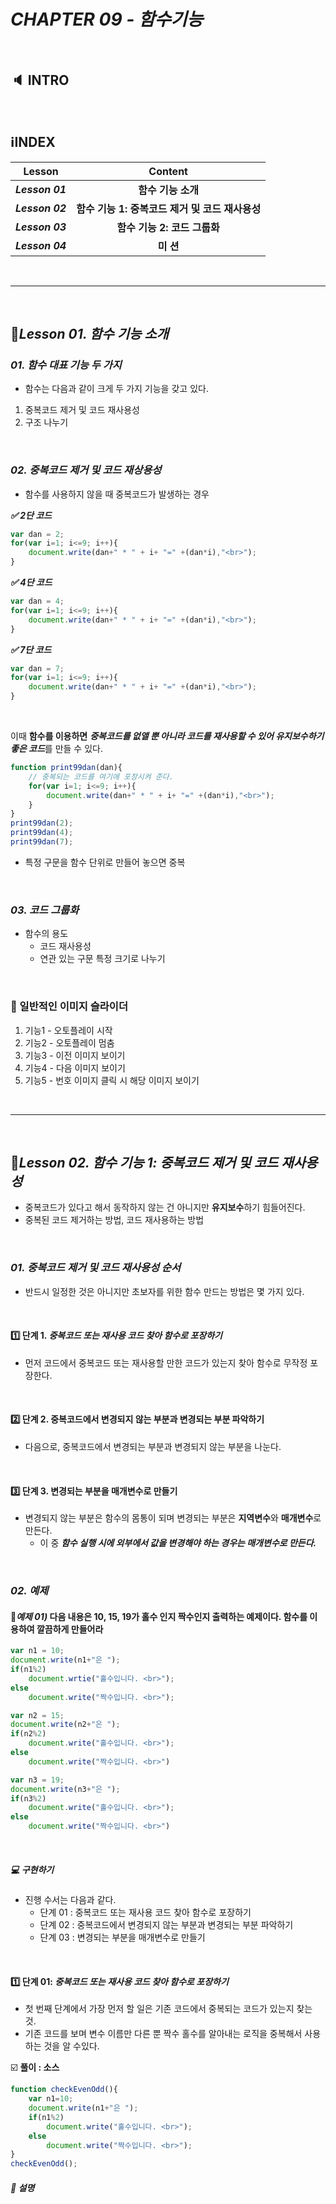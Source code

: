 # _CHAPTER 09 - 함수기능_

<br>

## :speaker: INTRO

<br>

## :information_source:INDEX

|     Lesson      |                     Content                     |
| :-------------: | :---------------------------------------------: |
| ***Lesson 01*** |               **함수 기능 소개**                |
| ***Lesson 02*** | **함수 기능 1: 중복코드 제거 및 코드 재사용성** |
| ***Lesson 03*** |          **함수 기능 2: 코드 그룹화**           |
| ***Lesson 04*** |                    **미 션**                    |

<br>

---

<br>

## :pencil:_Lesson 01. 함수 기능 소개_

### _01. 함수 대표 기능 두 가지_

- 함수는 다음과 같이 크게 두 가지 기능을 갖고 있다.

1. 중복코드 제거 및 코드 재사용성
2. 구조 나누기

<br>

### _02. 중복코드 제거 및 코드 재상용성_

- 함수를 사용하지 않을 때 중복코드가 발생하는 경우

*​**:white_check_mark: 2단 코드***

```javascript
var dan = 2;
for(var i=1; i<=9; i++){
    document.write(dan+" * " + i+ "=" +(dan*i),"<br>");
}
```

***:white_check_mark:  4단 코드***

```javascript
var dan = 4;
for(var i=1; i<=9; i++){
    document.write(dan+" * " + i+ "=" +(dan*i),"<br>");
}
```

*​**:white_check_mark: 7단 코드***

```javascript
var dan = 7;
for(var i=1; i<=9; i++){
    document.write(dan+" * " + i+ "=" +(dan*i),"<br>");
}
```

<br>

이때 **함수를 이용하면** ***중복코드를 없앨 뿐 아니라 코드를 재사용할 수 있어 유지보수하기 좋은 코드***를 만들 수 있다.

```javascript
function print99dan(dan){
    // 중복되는 코드를 여기에 포장시켜 준다.
    for(var i=1; i<=9; i++){
        document.write(dan+" * " + i+ "=" +(dan*i),"<br>");
    }
}
print99dan(2);
print99dan(4);
print99dan(7);
```

- 특정 구문을 함수 단위로 만들어 놓으면 중복

<br>

### _03. 코드 그룹화_

- 함수의 용도
  - 코드 재사용성
  - 연관 있는 구문 특정 크기로 나누기



<br>

### :page_facing_up: 일반적인 이미지 슬라이더

1. 기능1 - 오토플레이 시작
2.  기능2 - 오토플레이 멈춤
3. 기능3 - 이전 이미지 보이기
4. 기능4 - 다음 이미지 보이기
5.  기능5 - 번호 이미지 클릭 시 해당 이미지 보이기

<br>

---

<br>

## :pencil:_Lesson 02. 함수 기능 1: 중복코드 제거 및 코드 재사용성_

- 중복코드가 있다고 해서 동작하지 않는 건 아니지만 **유지보수**하기 힘들어진다. 
- 중복된 코드 제거하는 방법, 코드 재사용하는 방법

<br>

### _01. 중복코드 제거 및 코드 재사용성 순서_

- 반드시 일정한 것은 아니지만 초보자를 위한 함수 만드는 방법은 몇 가지 있다.

<br>

#### :one: 단계 ​1​. _중복코드 또는 재사용 코드 찾아 함수로 포장하기_

- 먼저 코드에서 중복코드 또는 재사용할 만한 코드가 있는지 찾아 함수로 무작정 포장한다.

<br>

#### :two: 단계 2. 중복코드에서 변경되지 않는 부분과 변경되는 부분 파악하기

- 다음으로, 중복코드에서 변경되는 부분과 변경되지 않는 부분을 나눈다.

<br>

#### :three: 단계 3. 변경되는 부분을 매개변수로 만들기

- 변경되지 않는 부분은 함수의 몸통이 되며 변경되는 부분은 **지역변수**와 **매개변수**로 만든다.
  -  이 중 ***함수 실행 시에 외부에서 값을 변경해야 하는 경우는 매개변수로 만든다.***

<br>

### _02. 예제_

#### :memo:_예제 01)_ 다음 내용은 10, 15, 19가 홀수 인지 짝수인지 출력하는 예제이다. 함수를 이용하여 깔끔하게 만들어라

```javascript
var n1 = 10;
document.write(n1+"은 ");
if(n1%2)
    document.wrtie("홀수입니다. <br>");
else
    document.write("짝수입니다. <br>");

var n2 = 15;
document.write(n2+"은 ");
if(n2%2)
    document.write("홀수입니다. <br>");
else
    document.write("짝수입니다. <br>")

var n3 = 19;
document.write(n3+"은 ");
if(n3%2)
    document.write("홀수입니다. <br>");
else
    document.write("짝수입니다. <br>")
```

<br>

##### 💻 구현하기

- 진행 수서는 다음과 같다.
  - 단계 01 : 중복코드 또는 재사용 코드 찾아 함수로 포장하기
  - 단계 02 : 중복코드에서 변경되지 않는 부분과 변경되는 부분 파악하기
  - 단계 03 : 변경되는 부분을 매개변수로 만들기

<br>

#### :one: 단계 ​01: _중복코드 또는 재사용 코드 찾아 함수로 포장하기_

- 첫 번째 단계에서 가장 먼저 할 일은 기존 코드에서 중복되는 코드가 있는지 찾는 것.
- 기존 코드를 보며 변수 이름만 다른 뿐 짝수 홀수를 알아내는 로직을 중복해서 사용하는 것을 알 수있다.

:ballot_box_with_check: **풀이 : 소스**

```javascript
function checkEvenOdd(){
    var n1=10;
    document.write(n1+"은 ");
    if(n1%2)
        document.write("홀수입니다. <br>");
    else
        document.write("짝수입니다. <br>");
}
checkEvenOdd();
```

##### :pencil: 설명




